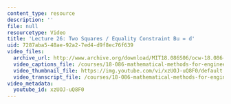 ```yaml
---
content_type: resource
description: ''
file: null
resourcetype: Video
title: 'Lecture 26: Two Squares / Equality Constraint Bu = d'
uid: 7287aba5-48ae-92a2-7ed4-d9f8ec76f639
video_files:
  archive_url: http://www.archive.org/download/MIT18.086S06/ocw-18.086-21apr2006-220k.mp4
  video_captions_file: /courses/18-086-mathematical-methods-for-engineers-ii-spring-2006/09de637643cc57a5a39d58d2453b6272_xzUOJ-uQ8F0.vtt
  video_thumbnail_file: https://img.youtube.com/vi/xzUOJ-uQ8F0/default.jpg
  video_transcript_file: /courses/18-086-mathematical-methods-for-engineers-ii-spring-2006/d98ea58b7bc41c9c19839c42d236b4db_xzUOJ-uQ8F0.pdf
video_metadata:
  youtube_id: xzUOJ-uQ8F0
---
```

